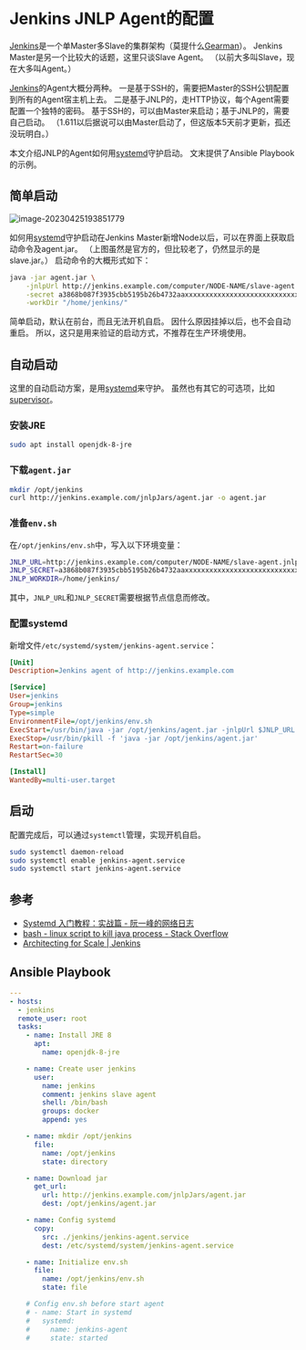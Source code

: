 # Jenkins JNLP Agent的配置

[Jenkins](https://jenkins.io/)是一个单Master多Slave的集群架构（莫提什么[Gearman](https://wiki.jenkins.io/display/JENKINS/Gearman+Plugin)）。 Jenkins Master是另一个比较大的话题，这里只谈Slave Agent。 （以前大多叫Slave，现在大多叫Agent。）

[Jenkins](https://jenkins.io/)的Agent大概分两种。 一是基于SSH的，需要把Master的SSH公钥配置到所有的Agent宿主机上去。 二是基于JNLP的，走HTTP协议，每个Agent需要配置一个独特的密码。 基于SSH的，可以由Master来启动；基于JNLP的，需要自己启动。 （1.611以后据说可以由Master启动了，但这版本5天前才更新，孤还没玩明白。）

本文介绍JNLP的Agent如何用[systemd](https://wiki.archlinux.org/index.php/systemd_(简体中文))守护启动。 文末提供了Ansible Playbook的示例。

## 简单启动 

![image-20230425193851779](C:\Users\11650\Documents\typora\Image\image-20230425193851779.png)

如何用[systemd](https://wiki.archlinux.org/index.php/systemd_(简体中文))守护启动在Jenkins Master新增Node以后，可以在界面上获取启动命令及agent.jar。 （上图虽然是官方的，但比较老了，仍然显示的是slave.jar。） 启动命令的大概形式如下：

```sh
java -jar agent.jar \
    -jnlpUrl http://jenkins.example.com/computer/NODE-NAME/slave-agent.jnlp \
    -secret a3868b087f3935cbb5195b26b4732aaxxxxxxxxxxxxxxxxxxxxxxxxxxxxxxxxx \
    -workDir "/home/jenkins/"
```

简单启动，默认在前台，而且无法开机自启。 因什么原因挂掉以后，也不会自动重启。 所以，这只是用来验证的启动方式，不推荐在生产环境使用。

## 自动启动 

这里的自动启动方案，是用[systemd](https://wiki.archlinux.org/index.php/systemd_(简体中文))来守护。 虽然也有其它的可选项，比如[supervisor](http://supervisord.org/)。

### 安装JRE 

```sh
sudo apt install openjdk-8-jre
```

### 下载`agent.jar` 

```sh
mkdir /opt/jenkins
curl http://jenkins.example.com/jnlpJars/agent.jar -o agent.jar
```

### 准备`env.sh` 

在`/opt/jenkins/env.sh`中，写入以下环境变量：

```sh
JNLP_URL=http://jenkins.example.com/computer/NODE-NAME/slave-agent.jnlp
JNLP_SECRET=a3868b087f3935cbb5195b26b4732aaxxxxxxxxxxxxxxxxxxxxxxxxxxxxxxxxx
JNLP_WORKDIR=/home/jenkins/
```

其中，`JNLP_URL`和`JNLP_SECRET`需要根据节点信息而修改。

### 配置systemd 

新增文件`/etc/systemd/system/jenkins-agent.service`：

```ini
[Unit]
Description=Jenkins agent of http://jenkins.example.com

[Service]
User=jenkins
Group=jenkins
Type=simple
EnvironmentFile=/opt/jenkins/env.sh
ExecStart=/usr/bin/java -jar /opt/jenkins/agent.jar -jnlpUrl $JNLP_URL -secret $JNLP_SECRET -workDir "$JNLP_WORKDIR"
ExecStop=/usr/bin/pkill -f 'java -jar /opt/jenkins/agent.jar'
Restart=on-failure
RestartSec=30

[Install]
WantedBy=multi-user.target
```

## 启动

配置完成后，可以通过`systemctl`管理，实现开机自启。

```sh
sudo systemctl daemon-reload
sudo systemctl enable jenkins-agent.service
sudo systemctl start jenkins-agent.service
```

## 参考 

- [Systemd 入门教程：实战篇 - 阮一峰的网络日志](http://www.ruanyifeng.com/blog/2016/03/systemd-tutorial-part-two.html)
- [bash - linux script to kill java process - Stack Overflow](https://stackoverflow.com/questions/13711855/linux-script-to-kill-java-process)
- [Architecting for Scale | Jenkins](https://jenkins.io/doc/book/architecting-for-scale/)

## Ansible Playbook

```yaml
---
- hosts:
  - jenkins
  remote_user: root
  tasks:
    - name: Install JRE 8
      apt:
        name: openjdk-8-jre

    - name: Create user jenkins
      user:
        name: jenkins
        comment: jenkins slave agent
        shell: /bin/bash
        groups: docker
        append: yes

    - name: mkdir /opt/jenkins
      file:
        name: /opt/jenkins
        state: directory

    - name: Download jar
      get_url:
        url: http://jenkins.example.com/jnlpJars/agent.jar
        dest: /opt/jenkins/agent.jar

    - name: Config systemd
      copy:
        src: ./jenkins/jenkins-agent.service
        dest: /etc/systemd/system/jenkins-agent.service

    - name: Initialize env.sh
      file:
        name: /opt/jenkins/env.sh
        state: file

    # Config env.sh before start agent
    # - name: Start in systemd
    #   systemd:
    #     name: jenkins-agent
    #     state: started
```